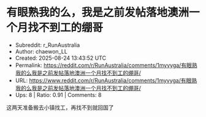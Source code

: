 # 有眼熟我的么，我是之前发帖落地澳洲一个月找不到工的绷哥

- Subreddit: r_RunAustralia
- Author: chaewon_LL
- Created: 2025-08-24 13:43:52 UTC
- Permalink: https://reddit.com/r/RunAustralia/comments/1myvyga/有眼熟我的么我是之前发帖落地澳洲一个月找不到工的绷哥/
- URL: https://www.reddit.com/r/RunAustralia/comments/1myvyga/有眼熟我的么我是之前发帖落地澳洲一个月找不到工的绷哥/
- Ups: 8 | Ratio: 0.91 | Comments: 8


这两天准备搬去小镇找工，再找不到就回国了

